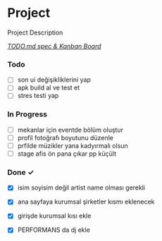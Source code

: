 # Project

Project Description

<em>[TODO.md spec & Kanban Board](https://bit.ly/3fCwKfM)</em>

### Todo

- [ ] son ui değişikliklerini yap  
- [ ] apk build al ve test et  
- [ ] stres testi yap  

### In Progress

- [ ] mekanlar için eventde bölüm oluştur  
- [ ] profil fotoğrafı boyutunu düzenle  
- [ ] prfilde müzikler yana kadyırmalı olsun  
- [ ] stage afis ön pana çıkar pp küçült  

### Done ✓

- [x] isim soyisim değil artist name olması gerekli  
- [x] ana sayfaya kurumsal şirketler kısmı eklenecek  
- [x] girişde kurumsal kısı ekle  
- [x] PERFORMANS da dj ekle  

